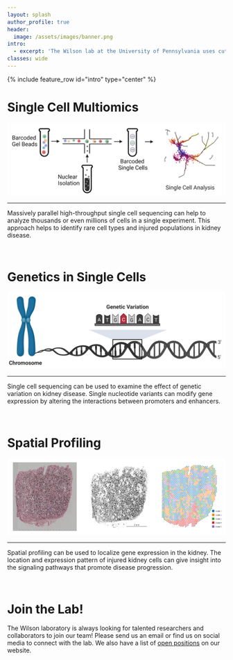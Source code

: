 ```yaml
---
layout: splash
author_profile: true
header:
  image: /assets/images/banner.png
intro: 
  - excerpt: 'The Wilson lab at the University of Pennsylvania uses cutting edge technologies like single cell sequencing and spatial profiling to develop new therapies for chronic kidney disease.'
classes: wide
---
```


{% include feature_row id="intro" type="center" %}

# Single Cell Multiomics
![single_cell_overview](assets/images/single_cell_overview.png)
<br/>

---

Massively parallel high-throughput single cell sequencing can help to analyze thousands or even millions of cells in a single experiment. This approach helps to identify rare cell types and injured populations in kidney disease.

<br/> 

# Genetics in Single Cells
![genetic_variation_overview](assets/images/genetic_variation_overview.png)
<br/>

---

Single cell sequencing can be used to examine the effect of genetic variation on kidney disease. Single nucleotide variants can modify gene expression by altering the interactions between promoters and enhancers.

<br/> 

# Spatial Profiling
![visium_clusters](assets/images/visium_clusters.png)
<br/>

---

Spatial profiling can be used to localize gene expression in the kidney. The location and expression pattern of injured kidney cells can give insight into the signaling pathways that promote disease progression.

<br/> 

# Join the Lab!

The Wilson laboratory is always looking for talented researchers and collaborators to join our team! Please send us an email or find us on social media to connect with the lab. We also have a list of [open positions](/_pages/positions.md) on our website.
